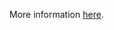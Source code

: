 More information [here](https://docs.prismacloud.io/en/enterprise-edition/policy-reference/azure-policies/azure-general-policies/ensure-that-active-directory-is-used-for-service-fabric-authentication).
